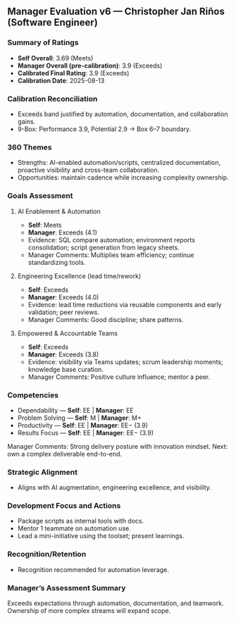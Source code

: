 ## Manager Evaluation v6 — Christopher Jan Riños (Software Engineer)

### Summary of Ratings
- **Self Overall**: 3.69 (Meets)
- **Manager Overall (pre-calibration)**: 3.9 (Exceeds)
- **Calibrated Final Rating**: 3.9 (Exceeds)
- **Calibration Date**: 2025-08-13

### Calibration Reconciliation
- Exceeds band justified by automation, documentation, and collaboration gains.
- 9-Box: Performance 3.9, Potential 2.9 → Box 6–7 boundary.

### 360 Themes
- Strengths: AI-enabled automation/scripts, centralized documentation, proactive visibility and cross-team collaboration.
- Opportunities: maintain cadence while increasing complexity ownership.

### Goals Assessment
1) AI Enablement & Automation
   - **Self**: Meets
   - **Manager**: Exceeds (4.1)
   - Evidence: SQL compare automation; environment reports consolidation; script generation from legacy sheets.
   - Manager Comments: Multiplies team efficiency; continue standardizing tools.

2) Engineering Excellence (lead time/rework)
   - **Self**: Exceeds
   - **Manager**: Exceeds (4.0)
   - Evidence: lead time reductions via reusable components and early validation; peer reviews.
   - Manager Comments: Good discipline; share patterns.

3) Empowered & Accountable Teams
   - **Self**: Exceeds
   - **Manager**: Exceeds (3.8)
   - Evidence: visibility via Teams updates; scrum leadership moments; knowledge base curation.
   - Manager Comments: Positive culture influence; mentor a peer.

### Competencies
- Dependability — **Self**: EE | **Manager**: EE
- Problem Solving — **Self**: M | **Manager**: M+
- Productivity — **Self**: EE | **Manager**: EE− (3.9)
- Results Focus — **Self**: EE | **Manager**: EE− (3.9)

Manager Comments: Strong delivery posture with innovation mindset. Next: own a complex deliverable end-to-end.

### Strategic Alignment
- Aligns with AI augmentation, engineering excellence, and visibility.

### Development Focus and Actions
- Package scripts as internal tools with docs.
- Mentor 1 teammate on automation use.
- Lead a mini-initiative using the toolset; present learnings.

### Recognition/Retention
- Recognition recommended for automation leverage.

### Manager’s Assessment Summary
Exceeds expectations through automation, documentation, and teamwork. Ownership of more complex streams will expand scope.






